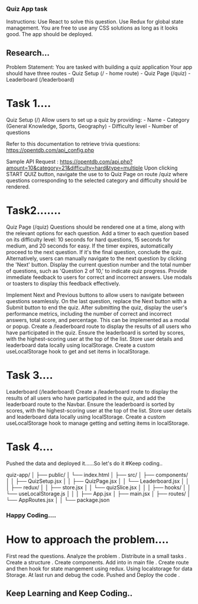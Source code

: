 ### Quiz App task
Instructions:
Use React to solve this question.
Use Redux for global state management.
You are free to use any CSS solutions as long as it looks good.
The app should be deployed.
## Research...
Problem Statement:
You are tasked with building a quiz application
Your app should have three routes - Quiz Setup (/ - home route) - Quiz Page (/quiz) - Leaderboard (/leaderboard)

# Task 1....
Quiz Setup (/)
Allow users to set up a quiz by providing: - Name - Category (General Knowledge, Sports, Geography) - Difficulty level - Number of questions

Refer to this documentation to retrieve trivia questions: <https://opentdb.com/api_config.php>

Sample API Request : <https://opentdb.com/api.php?amount=10&category=21&difficulty=hard&type=multiple>
Upon clicking START QUIZ button, navigate the use to to Quiz Page on route /quiz where questions corresponding to the selected category and difficulty should be rendered.

# Task2.......
Quiz Page (/quiz)
Questions should be rendered one at a time, along with the relevant options for each question.
Add a timer to each question based on its difficulty level: 10 seconds for hard questions, 15 seconds for medium, and 20 seconds for easy.
If the timer expires, automatically proceed to the next question. If it's the final question, conclude the quiz. Alternatively, users can manually navigate to the next question by clicking the 'Next' button.
Display the current question number and the total number of questions, such as 'Question 2 of 10,' to indicate quiz progress.
Provide immediate feedback to users for correct and incorrect answers. Use modals or toasters to display this feedback effectively.

Implement Next and Previous buttons to allow users to navigate between questions seamlessly. On the last question, replace the Next button with a Submit button to end the quiz.
After submitting the quiz, display the user's performance metrics, including the number of correct and incorrect answers, total score, and percentage. This can be implemented as a modal or popup.
Create a /leaderboard route to display the results of all users who have participated in the quiz. Ensure the leaderboard is sorted by scores, with the highest-scoring user at the top of the list.
Store user details and leaderboard data locally using localStorage. Create a custom useLocalStorage hook to get and set items in localStorage.

# Task 3....
Leaderboard (/leaderboard)
Create a /leaderboard route to display the results of all users who have participated in the quiz, and add the leaderboard route to the Navbar.
Ensure the leaderboard is sorted by scores, with the highest-scoring user at the top of the list.
Store user details and leaderboard data locally using localStorage. Create a custom useLocalStorage hook to manage getting and setting items in localStorage.

# Task 4....
Pushed the data and deployed it......So let's do it #Keep coding..


quiz-app/
│
├── public/
│   └── index.html
│
├── src/
│   ├── components/
│   │   ├── QuizSetup.jsx
│   │   ├── QuizPage.jsx
│   │   └── Leaderboard.jsx
│   │
│   ├── redux/
│   │   ├── store.jsx
│   │   └── quizSlice.jsx
│   │
│   ├── hooks/
│   │   └── useLocalStorage.js
│   │
│   ├── App.jsx
│   ├── main.jsx
│   ├── routes/
│     └── AppRoutes.jsx
│
│
└── package.json
###  Happy Coding....
# How to approach the problem....
First  read the questions.
Analyze the problem .
Distribute in a small tasks .
Create a structure .
Create components.
Add into in main file .
Create route and then hook 
for state mangement using redux.
Using localstorage for data Storage.
At last run and debug the code.
Pushed and Deploy the code .

## Keep Learning and Keep Coding..